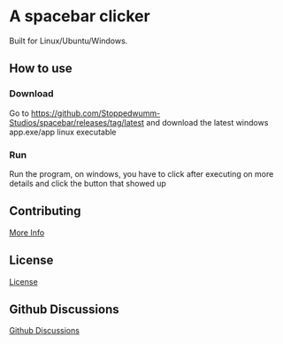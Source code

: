 # A spacebar clicker
Built for Linux/Ubuntu/Windows.

## How to use
### Download
Go to <https://github.com/Stoppedwumm-Studios/spacebar/releases/tag/latest> and download the latest windows app.exe/app linux executable

### Run
Run the program, on windows, you have to click after executing on more details and click the button that showed up

## Contributing
[More Info](info/contributing/)

## License
[License](info/license/)

## Github Discussions
[Github Discussions](https://github.com/Stoppedwumm-Studios/spacebar/discussions)
